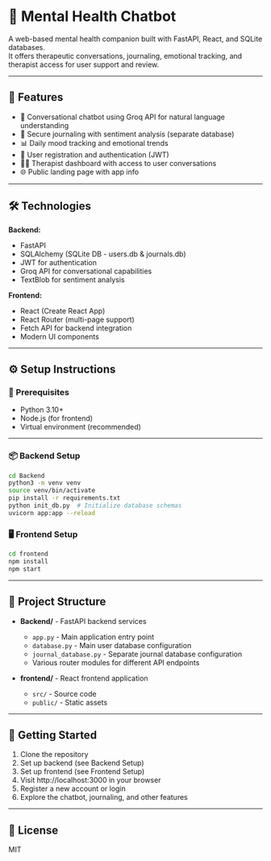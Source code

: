 # 🧠 Mental Health Chatbot

A web-based mental health companion built with FastAPI, React, and SQLite databases.  
It offers therapeutic conversations, journaling, emotional tracking, and therapist access for user support and review.

---

## 🚀 Features

- 💬 Conversational chatbot using Groq API for natural language understanding
- 🧾 Secure journaling with sentiment analysis (separate database)
- 📊 Daily mood tracking and emotional trends
- 👤 User registration and authentication (JWT)
- 🧑‍⚕️ Therapist dashboard with access to user conversations
- 🌐 Public landing page with app info

---

## 🛠 Technologies

**Backend:**
- FastAPI
- SQLAlchemy (SQLite DB - users.db & journals.db)
- JWT for authentication
- Groq API for conversational capabilities
- TextBlob for sentiment analysis

**Frontend:**
- React (Create React App)
- React Router (multi-page support)
- Fetch API for backend integration
- Modern UI components

---

## ⚙️ Setup Instructions

### 🧩 Prerequisites

- Python 3.10+
- Node.js (for frontend)
- Virtual environment (recommended)

---

### 📦 Backend Setup

```bash
cd Backend
python3 -m venv venv
source venv/bin/activate
pip install -r requirements.txt
python init_db.py  # Initialize database schemas
uvicorn app:app --reload
```

### 🖥️ Frontend Setup

```bash
cd frontend
npm install
npm start
```

---

## 📂 Project Structure

- **Backend/** - FastAPI backend services
  - `app.py` - Main application entry point
  - `database.py` - Main user database configuration
  - `journal_database.py` - Separate journal database configuration
  - Various router modules for different API endpoints

- **frontend/** - React frontend application
  - `src/` - Source code
  - `public/` - Static assets

---

## 🚀 Getting Started

1. Clone the repository
2. Set up backend (see Backend Setup)
3. Set up frontend (see Frontend Setup)
4. Visit http://localhost:3000 in your browser
5. Register a new account or login
6. Explore the chatbot, journaling, and other features

---

## 📄 License

MIT
